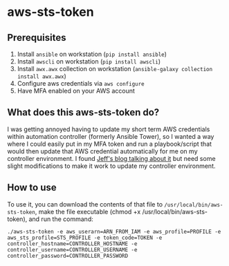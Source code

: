 # aws-sts-token

## Prerequisites 
1. Install `ansible` on workstation (`pip install ansible`)
2. Install `awscli` on workstation (`pip install awscli`)
3. Install `awx.awx` collection on workstation (`ansible-galaxy collection install awx.awx`)
4. Configure aws credentials via `aws configure`
5. Have MFA enabled on your AWS account

## What does this aws-sts-token do?

I was getting annoyed having to update my short term AWS credentials within automation controller (formerly Ansible Tower), so I wanted a way where I could easily put in my MFA token and run a playbook/script that would then update that AWS credential automatically for me on my controller environment. I found [Jeff's blog talking about it](https://www.jeffgeerling.com/blog/2018/getting-aws-sts-session-tokens-mfa-aws-cli-and-kubectl-eks-automatically) but need some slight modifications to make it work to update my controller environment.


## How to use

To use it, you can download the contents of that file to `/usr/local/bin/aws-sts-token`, make the file executable (chmod +x /usr/local/bin/aws-sts-token), and run the command:

```
./aws-sts-token -e aws_userarn=ARN_FROM_IAM -e aws_profile=PROFILE -e aws_sts_profile=STS_PROFILE -e token_code=TOKEN -e controller_hostname=CONTROLLER_HOSTNAME -e controller_username=CONTROLLER_USERNAME -e controller_password=CONTROLLER_PASSWORD
```

